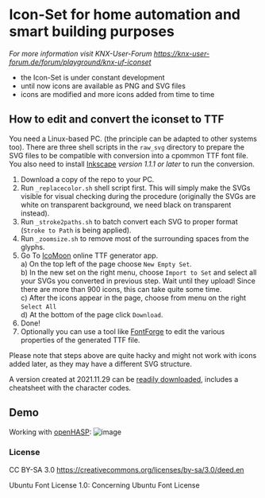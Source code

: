 # Icon-Set for home automation and smart building purposes
*For more information visit KNX-User-Forum
https://knx-user-forum.de/forum/playground/knx-uf-iconset*

* the Icon-Set is under constant development
* until now icons are available as PNG and SVG files
* icons are modified and more icons added from time to time

## How to edit and convert the iconset to TTF
You need a Linux-based PC. (the principle can be adapted to other systems too). There are three shell scripts in the `raw_svg` directory to prepare the SVG files to be compatible with conversion into a cpommon TTF font file. You also need to install [Inkscape](https://inkscape.org/) *version 1.1.1 or later* to run the conversion.

1. Download a copy of the repo to your PC.
2. Run `_replacecolor.sh` shell script first. This will simply make the SVGs visible for visual checking during the procedure (originally the SVGs are white on transparent background, we need black on transparent instead).
3. Run `_stroke2paths.sh` to batch convert each SVG to proper format (`Stroke to Path` is being applied).
4. Run `_zoomsize.sh` to remove most of the surrounding spaces from the glyphs.
5. Go To [IcoMoon](https://icomoon.io/app) online TTF generator app.     
  a) On the top left of the page choose `New Empty Set`.     
  b) In the new set on the right menu, choose `Import to Set` and select all your SVGs you converted in previous step. Wait until they upload! Since there are more than 900 icons, this can take quite some time.     
  c) After the icons appear in the page, choose from menu on the right `Select All`    
  d) At the bottom of the page click `Download`.    
6. Done!
7. Optionally you can use a tool like [FontForge](https://fontforge.org) to edit the various properties of the generated TTF file.

Please note that steps above are quite hacky and might not work with icons added later, as they may have a different SVG structure.

A version created at 2021.11.29 can be [readily downloaded](https://github.com/nagyrobi/knx-uf-iconset-to-ttf/raw/master/font/knx-uf-iconset-font.zip), includes a cheatsheet with the character codes.

## Demo
Working with [openHASP](https://haswitchplate.github.io/openHASP-docs/):
![image](https://user-images.githubusercontent.com/1550668/143791402-27df1f4e-55bb-4aa3-a777-2c198047a0cc.png)



### License
CC BY-SA 3.0
https://creativecommons.org/licenses/by-sa/3.0/deed.en

Ubuntu Font License 1.0:
Concerning Ubuntu Font License
